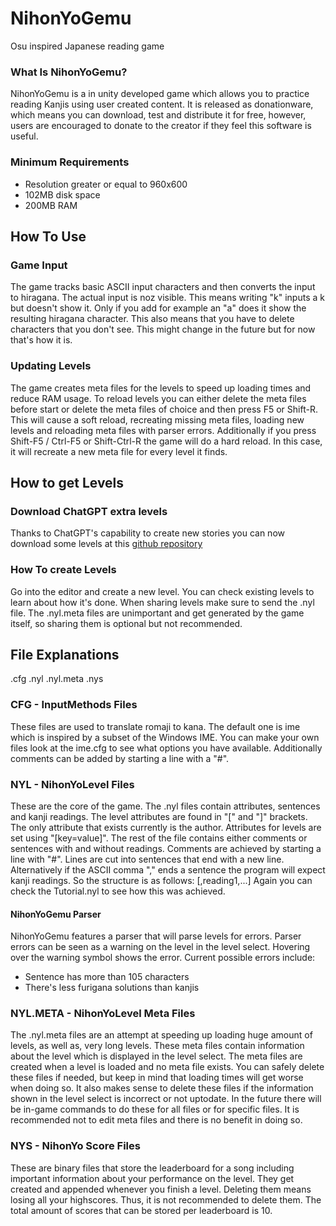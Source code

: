 # NihonYoGemu
Osu inspired Japanese reading game

### What Is NihonYoGemu?
NihonYoGemu is a in unity developed game which allows you to practice reading Kanjis using user created content. It is released as donationware, which means you can download, test and distribute it for free, however, users are encouraged to donate to the creator if they feel this software is useful.

### Minimum Requirements
* Resolution greater or equal to 960x600
* 102MB disk space
* 200MB RAM

## How To Use

### Game Input
The game tracks basic ASCII input characters and then converts the input to hiragana. The actual input is noz visible.
This means writing "k" inputs a k but doesn't show it. Only if you add for example an "a" does it show the resulting hiragana character.
This also means that you have to delete characters that you don't see. This might change in the future but for now that's how it is.

### Updating Levels

The game creates meta files for the levels to speed up loading times and reduce RAM usage. To reload levels you can either delete the meta files before start or delete the meta files of choice and then press F5 or Shift-R. This will cause a soft reload, recreating missing meta files, loading new levels and reloading meta files with parser errors. Additionally if you press Shift-F5 / Ctrl-F5 or Shift-Ctrl-R the game will do a hard reload. In this case, it will recreate a new meta file for every level it finds.

## How to get Levels

### Download ChatGPT extra levels

Thanks to ChatGPT's capability to create new stories you can now download some levels at this [github repository](https://github.com/GreenyNeko/ChatGPT_NYLs/)

### How To create Levels

Go into the editor and create a new level. You can check existing levels to learn about how it's done.
When sharing levels make sure to send the .nyl file.
The .nyl.meta files are unimportant and get generated by the game itself, so sharing them is optional but not recommended.

## File Explanations

.cfg
.nyl
.nyl.meta
.nys

### CFG - InputMethods Files

These files are used to translate romaji to kana. The default one is ime which is inspired by a subset of the Windows IME.
You can make your own files look at the ime.cfg to see what options you have available.
Additionally comments can be added by starting a line with a "\#".

### NYL - NihonYoLevel Files

These are the core of the game. The .nyl files contain attributes, sentences and kanji readings.
The level attributes are found in "\[" and "\]" brackets. The only attribute that exists currently is the author.
Attributes for levels are set using "\[key=value\]". The rest of the file contains either comments or sentences with and without readings.
Comments are achieved by starting a line with "\#".
Lines are cut into sentences that end with a new line. Alternatively if the ASCII comma "," ends a sentence the program will expect kanji readings.
So the structure is as follows:
<sentence>\[,reading1,...]
Again you can check the Tutorial.nyl to see how this was achieved.

#### NihonYoGemu Parser
NihonYoGemu features a parser that will parse levels for errors. Parser errors can be seen as a warning on the level in the level select. Hovering over the warning symbol shows the error.
Current possible errors include:
* Sentence has more than 105 characters
* There's less furigana solutions than kanjis

### NYL.META - NihonYoLevel Meta Files

The .nyl.meta files are an attempt at speeding up loading huge amount of levels, as well as, very long levels.
These meta files contain information about the level which is displayed in the level select. The meta files are created when a level is loaded and no meta file exists.
You can safely delete these files if needed, but keep in mind that loading times will get worse when doing so.
It also makes sense to delete these files if the information shown in the level select is incorrect or not uptodate.
In the future there will be in-game commands to do these for all files or for specific files.
It is recommended not to edit meta files and there is no benefit in doing so.
  
### NYS - NihonYo Score Files

These are binary files that store the leaderboard for a song including important information about your performance on the level.
They get created and appended whenever you finish a level.
Deleting them means losing all your highscores. Thus, it is not recommended to delete them. The total amount of scores that can be stored per leaderboard is 10.
